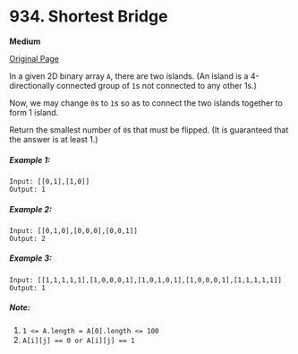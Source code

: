# 934. Shortest Bridge

**Medium**

[Original Page](https://leetcode.com/problems/shortest-bridge/)

In a given 2D binary array `A`, there are two islands.  (An island is a 4-directionally connected group of `1`s not connected to any other 1s.)

Now, we may change `0`s to `1`s so as to connect the two islands together to form 1 island.

Return the smallest number of `0`s that must be flipped.  (It is guaranteed that the answer is at least 1.)

##### Example 1:
```
Input: [[0,1],[1,0]]
Output: 1
```

##### Example 2:
```
Input: [[0,1,0],[0,0,0],[0,0,1]]
Output: 2
```

##### Example 3:
```
Input: [[1,1,1,1,1],[1,0,0,0,1],[1,0,1,0,1],[1,0,0,0,1],[1,1,1,1,1]]
Output: 1
```

##### Note:
1. `1 <= A.length = A[0].length <= 100`
2. `A[i][j] == 0 or A[i][j] == 1`
